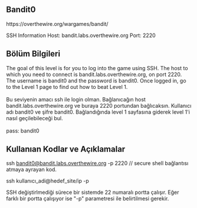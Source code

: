 <h2>Bandit0</h2>
https://overthewire.org/wargames/bandit/

SSH Information
Host: bandit.labs.overthewire.org
Port: 2220


<h2>Bölüm Bilgileri</h2>
The goal of this level is for you to log into the game using SSH. The host to which you need to connect is bandit.labs.overthewire.org, on port 2220. The username is bandit0 and the password is bandit0. Once logged in, go to the Level 1 page to find out how to beat Level 1.<br><br>
Bu seviyenin amacı ssh ile login olman. Bağlanıcağın host bandit.labs.overthewire.org ve buraya 2220 portundan bağlıcaksın. Kullanıcı adı bandit0 ve şifre bandit0. Bağlandığında level 1 sayfasına giderek level 1'i nasıl geçilebileceği bul.<br><br>
pass: bandit0

<h2>Kullanıan Kodlar ve Açıklamalar</h2>

ssh bandit0@bandit.labs.overthewire.org -p 2220 // secure shell bağlantısı atmaya ayrayan kod.

ssh kullanıcı_adi@hedef_site/ip -p <port>

SSH değiştirlmediği sürece bir sistemde 22 numaralı portta çalışır. Eğer farklı bir portta çalışıyor ise "-p" parametresi ile belirtilmesi gerekir.
